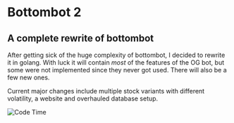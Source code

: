 # Bottombot 2

## A complete rewrite of bottombot

After getting sick of the huge complexity of bottombot, I decided to rewrite it in golang.
With luck it will contain _most_ of the features of the OG bot, but some were not implemented since they never got used.
There will also be a few new ones.

Current major changes include multiple stock variants with different volatility, a website and overhauled database setup.

![Code Time](https://img.shields.io/endpoint?style=for-the-badge&url=https://codetime-api.datreks.com/badge/3323?logoColor=white%26project=bb2%26recentMS=0%26showProject=true)
